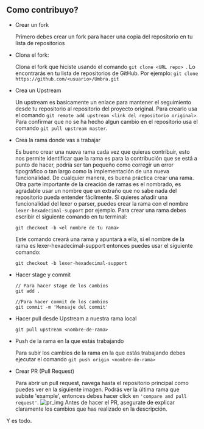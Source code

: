 ## Como contribuyo?

- Crear un fork
    
    Primero debes crear un fork para hacer una copia del repositorio en tu lista de repositorios
- Clona el fork:
    
    Clona el fork que hiciste usando el comando  ```git clone <URL repo> ```. Lo encontrarás en tu lista de repositorios de GitHub. Por ejemplo: ```git clone https://github.com/<usuario>/Umbra.git ```
- Crea un Upstream

    Un upstream es basicamente un enlace para mantener el seguimiento desde tu repositorio al repositorio del proyecto original. Para crearlo usa el comando ```git remote add upstream <link del repositorio original>```. Para confirmar que no se ha hecho algun cambio en el repositorio usa el comando ```git pull upstream master```.

- Crea la rama donde vas a trabajar

    Es bueno crear una nueva rama cada vez que quieras contribuir, esto nos permite identificar que la rama es para la contribución que se está a punto de hacer, podría ser tan pequeño como corregir un error tipográfico o tan largo como la implementación de una nueva funcionalidad. De cualquier manera, es buena práctica crear una rama. Otra parte importante de la creación de ramas es el nombrado, es agradable usar un nombre que un extraño que no sabe nada del repositorio pueda entender fácilmente. Si quieres añadir una funcionalidad del lexer o parser, puedes crear la rama con el nombre ```lexer-hexadecimal-support``` por ejemplo. 
    Para crear una rama debes escribir el siguiente comando en tu terminal:

    ```git checkout -b <el nombre de tu rama>```

    Este comando creará una rama y apuntará a ella, si el nombre de la rama es lexer-hexadecimal-support entonces puedes usar el siguiente comando:

    ```git checkout -b lexer-hexadecimal-support```

- Hacer stage y commit

    ```
    // Para hacer stage de los cambios
    git add .

    //Para hacer commit de los cambios
    git commit -m 'Mensaje del commit'
    ```
- Hacer pull desde Upstream a nuestra rama local

    ```git pull upstream <nombre-de-rama>```

- Push de la rama en la que estás trabajando

    Para subir los cambios de la rama en la que estás trabajando debes ejecutar el comando ```git push origin <nombre-de-rama>```

- Crear PR (Pull Request)

    Para abrir un pull request, navega hasta el repositorio principal como puedes ver en la siguiente imagen. Podrás ver la última rama que subiste 'example', entonces debes hacer click en ```'compare and pull request'```.
    ![pr_img](./pr_example.png)
      Antes de hacer el PR, asegurate de explicar claramente los cambios que has realizado en la descripción.

Y es todo.
